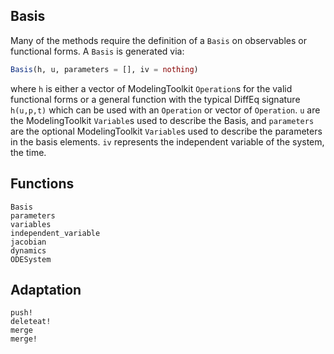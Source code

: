 ## Basis

Many of the methods require the definition of a `Basis` on observables or
functional forms. A `Basis` is generated via:

```julia
Basis(h, u, parameters = [], iv = nothing)
```

where `h` is either a vector of ModelingToolkit `Operation`s for the valid functional
forms or a general function with the typical DiffEq signature `h(u,p,t)` which can be used with an  `Operation` or vector of `Operation`. `u` are the ModelingToolkit `Variable`s used to describe the Basis, and
`parameters` are the optional ModelingToolkit `Variable`s used to describe the
parameters in the basis elements. `iv` represents the independent variable of the system, the time.

## Functions

```@docs
Basis
parameters
variables
independent_variable
jacobian
dynamics
ODESystem
```

## Adaptation
```@docs
push!
deleteat!
merge
merge!
```
